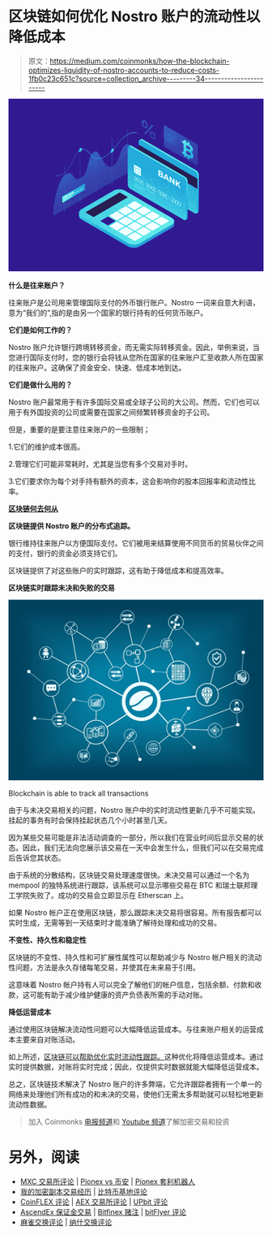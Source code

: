 # 区块链如何优化 Nostro 账户的流动性以降低成本

> 原文：<https://medium.com/coinmonks/how-the-blockchain-optimizes-liquidity-of-nostro-accounts-to-reduce-costs-1fb0c23c651c?source=collection_archive---------34----------------------->

![](img/298e4d204ef0ba1ee163ac9c5e224280.png)

**什么是往来账户？**

往来账户是公司用来管理国际支付的外币银行账户。Nostro 一词来自意大利语，意为“我们的”,指的是由另一个国家的银行持有的任何货币账户。

**它们是如何工作的？**

Nostro 账户允许银行跨境转移资金，而无需实际转移资金。因此，举例来说，当您进行国际支付时，您的银行会将钱从您所在国家的往来账户汇至收款人所在国家的往来账户。这确保了资金安全、快速、低成本地到达。

**它们是做什么用的？**

Nostro 账户最常用于有许多国际交易或全球子公司的大公司。然而，它们也可以用于有外国投资的公司或需要在国家之间频繁转移资金的子公司。

但是，重要的是要注意往来账户的一些限制；

1.它们的维护成本很高。

2.管理它们可能非常耗时，尤其是当您有多个交易对手时。

3.它们要求你为每个对手持有额外的资本，这会影响你的股本回报率和流动性比率。

[**区块链何去何从**](https://www.linkedin.com/in/wale-badmus-5b848923a/)

**区块链提供 Nostro 账户的分布式追踪。**

银行维持往来账户以方便国际支付。它们被用来结算使用不同货币的贸易伙伴之间的支付，银行的资金必须支持它们。

区块链提供了对这些账户的实时跟踪，这有助于降低成本和提高效率。

**区块链实时跟踪未决和失败的交易**

![](img/74df7c7736e6f9af5c11f55723281d12.png)

Blockchain is able to track all transactions

由于与未决交易相关的问题，Nostro 账户中的实时流动性更新几乎不可能实现。挂起的事务有时会保持挂起状态几个小时甚至几天。

因为某些交易可能是非法活动调查的一部分，所以我们在营业时间后显示交易的状态。因此，我们无法向您展示该交易在一天中会发生什么，但我们可以在交易完成后告诉您其状态。

由于系统的分散结构，区块链交易处理速度很快。未决交易可以通过一个名为 mempool 的独特系统进行跟踪，该系统可以显示哪些交易在 BTC 和瑞士联邦理工学院失败了。成功的交易会立即显示在 Etherscan 上。

如果 Nostro 帐户正在使用区块链，那么跟踪未决交易将很容易。所有报告都可以实时生成，无需等到一天结束时才能准确了解待处理和成功的交易。

**不变性、持久性和稳定性**

区块链的不变性、持久性和可扩展性属性可以帮助减少与 Nostro 帐户相关的流动性问题，方法是永久存储每笔交易，并使其在未来易于引用。

这意味着 Nostro 帐户持有人可以完全了解他们的帐户信息，包括余额、付款和收款，这可能有助于减少维护健康的资产负债表所需的手动对账。

**降低运营成本**

通过使用区块链解决流动性问题可以大幅降低运营成本。与往来账户相关的运营成本主要来自对账活动。

如上所述，[区块链可以帮助优化实时流动性跟踪。](https://www.linkedin.com/in/wale-badmus-5b848923a/)这种优化将降低运营成本。通过实时提供数据，对账将实时完成；因此，仅提供实时数据就能大幅降低运营成本。

总之，区块链技术解决了 Nostro 账户的许多弊端，它允许跟踪者拥有一个单一的网络来处理他们所有成功的和未决的交易，使他们无需太多帮助就可以轻松地更新流动性数据。

> 加入 Coinmonks [电报频道](https://t.me/coincodecap)和 [Youtube 频道](https://www.youtube.com/c/coinmonks/videos)了解加密交易和投资

# 另外，阅读

*   [MXC 交易所评论](/coinmonks/mxc-exchange-review-3af0ec1cba8c) | [Pionex vs 币安](https://coincodecap.com/pionex-vs-binance) | [Pionex 套利机器人](https://coincodecap.com/pionex-arbitrage-bot)
*   [我的加密副本交易经历](/coinmonks/my-experience-with-crypto-copy-trading-d6feb2ce3ac5) | [比特币基地评论](/coinmonks/coinbase-review-6ef4e0f56064)
*   [CoinFLEX 评论](https://coincodecap.com/coinflex-review) | [AEX 交易所评论](https://coincodecap.com/aex-exchange-review) | [UPbit 评论](https://coincodecap.com/upbit-review)
*   [AscendEx 保证金交易](https://coincodecap.com/ascendex-margin-trading) | [Bitfinex 赌注](https://coincodecap.com/bitfinex-staking) | [bitFlyer 评论](https://coincodecap.com/bitflyer-review)
*   [麻雀交换评论](https://coincodecap.com/sparrow-exchange-review) | [纳什交换评论](https://coincodecap.com/nash-exchange-review)